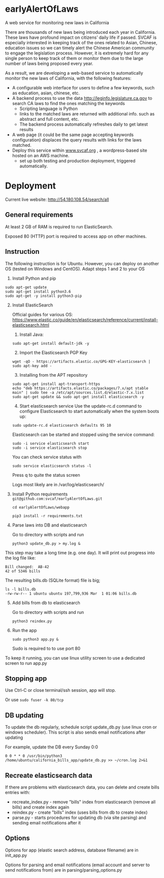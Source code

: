 # earlyAlertOfLaws
A web service for monitoring new laws in California

There are thousands of new laws being introduced each year in California. These laws have profound impact on citizens’ daily life if passed. SVCAF is especially interested in keeping track of the ones related to Asian, Chinese, education issues so we can timely alert the Chinese American community to engage the legislation process.  However, it is extremely hard for any single person to keep track of them or monitor them due to the large number of laws being proposed every year.  

As a result, we are developing a web-based service to automatically monitor the new laws of California, with the following features: 
* A configurable web interface for users to define a few keywords, such as education, asian, chinese, etc.
* A backend process to use the data http://leginfo.legislature.ca.gov to search CA laws to find the ones matching the keywords
  * Scripting language is Python
  * links to the matched laws are returned with additional info. such as abstract and full content, etc.
  * The backend process automatically refreshes daily to get latest results
* A web page (it could be the same page accepting keywords configuration) displaces the query results with links for the laws matched.
* Deploy this service within www.svcaf.org , a wordpress-based site hosted on an AWS machine.
  * set up both testing and production deployment, triggered automatically.

# Deployment

Current live website: http://54.180.108.54/search/all

## General requirements

At least 2 GB of RAM is required to run ElasticSearch.

Exposed 80 (HTTP) port is required to access app on other machines.

## Instruction
The following instruction is for Ubuntu.  However, you can deploy on another OS (tested on Windows and CentOS). Adapt steps 1 and 2 to your OS

1. Install Python and pip
  ```
  sudo apt-get update
  sudo apt-get install python3.6
  sudo apt-get -y install python3-pip
  ```

2. Install ElasticSearch

    Official guides for various OS:
    https://www.elastic.co/guide/en/elasticsearch/reference/current/install-elasticsearch.html

    1. Install Java:

    `sudo apt-get install default-jdk -y`

    2. Import the Elasticsearch PGP Key

    `wget -qO - https://artifacts.elastic.co/GPG-KEY-elasticsearch | sudo apt-key add -`

    3. Installing from the APT repository

    ```
    sudo apt-get install apt-transport-https
    echo "deb https://artifacts.elastic.co/packages/7.x/apt stable main" | sudo tee -a /etc/apt/sources.list.d/elastic-7.x.list
    sudo apt-get update && sudo apt-get install elasticsearch -y
    ```

    4. Start elasticsearch service
    Use the update-rc.d command to configure Elasticsearch to start automatically when the system boots up:

    `sudo update-rc.d elasticsearch defaults 95 10`

    Elasticsearch can be started and stopped using the service command:

    ```
    sudo -i service elasticsearch start
    sudo -i service elasticsearch stop
    ```

    You can check service status with

    `sudo service elasticsearch status -l`
    
    Press q to quite the status screen
    
    Logs most likely are in
    /var/log/elasticsearch/

3. Install Python requirements  
   `git@github.com:svcaf/earlyAlertOfLaws.git`
   
   `cd earlyAlertOfLaws/webapp`

    `pip3 install -r requirements.txt`

4. Parse laws into DB and elasticsearch

    Go to directory with scripts and run 
    
    `python3 update_db.py > my.log & `

This step may take a long time (e.g. one day). It will print out progress into the log file like:
```
Bill changed:  AB-42
42 of 5346 bills
```

 The resulting bills.db (SQLite format) file is big;
```
ls -l bills.db
-rw-rw-r-- 1 ubuntu ubuntu 197,799,936 Mar  1 01:06 bills.db
```

5. Add bills from db to elasticsearch  

    Go to directory with scripts and run 
    
    `python3 reindex.py`


6. Run the app  

    `sudo python3 app.py & `
    
    Sudo is required to to use port 80
    
To keep it running, you can use linux utility screen to use a dedicated screen to run app.py 

## Stopping app
Use Ctrl-C or close terminal/ssh session, app will stop. 

Or use `sudo fuser -k 80/tcp`

## DB updating
To update the db regularly, schedule script update_db.py (use linux cron or windows scheduler). This script is also sends email notifications after updating

For example, update the DB every Sunday 0:0
```
0 0 * * 0 /usr/bin/python3 /home/ubuntu/california_bills_app/update_db.py >> ~/cron.log 2>&1
```

## Recreate elasticsearch data
If there are problems with elasticsearch data, you can delete and create bills entries with:

* recreate_index.py - remove "bills" index from elasticsearch (remove all bills) and create index again 
* reindex.py - create "bills" index (uses bills from db to create index)
* parse.py - starts procedures for updating db (via site parsing) and sending email notifications after it


## Options

Options for app (elastic search address, database filename) are in init_app.py

Options for parsing and email notifications (email account and server to send notifications from) are in parsing/parsing_options.py
